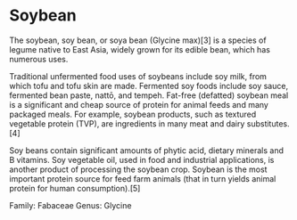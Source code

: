 # Soybean
The soybean, soy bean, or soya bean (Glycine max)[3] is a species of legume native to East Asia, widely grown for its edible bean, which has numerous uses.

Traditional unfermented food uses of soybeans include soy milk, from which tofu and tofu skin are made. Fermented soy foods include soy sauce, fermented bean paste, nattō, and tempeh. Fat-free (defatted) soybean meal is a significant and cheap source of protein for animal feeds and many packaged meals. For example, soybean products, such as textured vegetable protein (TVP), are ingredients in many meat and dairy substitutes.[4]

Soy beans contain significant amounts of phytic acid, dietary minerals and B vitamins. Soy vegetable oil, used in food and industrial applications, is another product of processing the soybean crop. Soybean is the most important protein source for feed farm animals (that in turn yields animal protein for human consumption).[5]

Family:	Fabaceae
Genus:	Glycine
